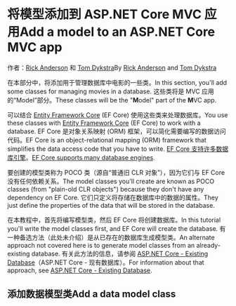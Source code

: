 # <a name="add-a-model-to-an-aspnet-core-mvc-app"></a><span data-ttu-id="dbb06-101">将模型添加到 ASP.NET Core MVC 应用</span><span class="sxs-lookup"><span data-stu-id="dbb06-101">Add a model to an ASP.NET Core MVC app</span></span>

<span data-ttu-id="dbb06-102">作者：[Rick Anderson](https://twitter.com/RickAndMSFT) 和 [Tom Dykstra](https://github.com/tdykstra)</span><span class="sxs-lookup"><span data-stu-id="dbb06-102">By [Rick Anderson](https://twitter.com/RickAndMSFT) and [Tom Dykstra](https://github.com/tdykstra)</span></span>

<span data-ttu-id="dbb06-103">在本部分中，将添加用于管理数据库中电影的一些类。</span><span class="sxs-lookup"><span data-stu-id="dbb06-103">In this section, you'll add some classes for managing movies in a database.</span></span> <span data-ttu-id="dbb06-104">这些类将是 MVC 应用的“Model”部分。</span><span class="sxs-lookup"><span data-stu-id="dbb06-104">These classes will be the "**M**odel" part of the **M**VC app.</span></span>

<span data-ttu-id="dbb06-105">可以结合 [Entity Framework Core](/ef/core) (EF Core) 使用这些类来处理数据库。</span><span class="sxs-lookup"><span data-stu-id="dbb06-105">You use these classes with [Entity Framework Core](/ef/core) (EF Core) to work with a database.</span></span> <span data-ttu-id="dbb06-106">EF Core 是对象关系映射 (ORM) 框架，可以简化需要编写的数据访问代码。</span><span class="sxs-lookup"><span data-stu-id="dbb06-106">EF Core is an object-relational mapping (ORM) framework that simplifies the data access code that you have to write.</span></span> <span data-ttu-id="dbb06-107">[EF Core 支持许多数据库引擎](/ef/core/providers/)。</span><span class="sxs-lookup"><span data-stu-id="dbb06-107">[EF Core supports many database engines](/ef/core/providers/).</span></span>

<span data-ttu-id="dbb06-108">要创建的模型类称为 POCO 类（源自“普通旧 CLR 对象”），因为它们与 EF Core 没有任何依赖关系。</span><span class="sxs-lookup"><span data-stu-id="dbb06-108">The model classes you'll create are known as POCO classes (from "plain-old CLR objects") because they don't have any dependency on EF Core.</span></span> <span data-ttu-id="dbb06-109">它们只定义将存储在数据库中的数据的属性。</span><span class="sxs-lookup"><span data-stu-id="dbb06-109">They just define the properties of the data that will be stored in the database.</span></span>

<span data-ttu-id="dbb06-110">在本教程中，首先将编写模型类，然后 EF Core 将创建数据库。</span><span class="sxs-lookup"><span data-stu-id="dbb06-110">In this tutorial you'll write the model classes first, and EF Core will create the database.</span></span> <span data-ttu-id="dbb06-111">有一种备选方法（此处未介绍）是从已存在的数据库生成模型类。</span><span class="sxs-lookup"><span data-stu-id="dbb06-111">An alternate approach not covered here is to generate model classes from an already-existing database.</span></span> <span data-ttu-id="dbb06-112">有关此方法的信息，请参阅 [ASP.NET Core - Existing Database](/ef/core/get-started/aspnetcore/existing-db)（ASP.NET Core - 现有数据库）。</span><span class="sxs-lookup"><span data-stu-id="dbb06-112">For information about that approach, see [ASP.NET Core - Existing Database](/ef/core/get-started/aspnetcore/existing-db).</span></span>

## <a name="add-a-data-model-class"></a><span data-ttu-id="dbb06-113">添加数据模型类</span><span class="sxs-lookup"><span data-stu-id="dbb06-113">Add a data model class</span></span>
